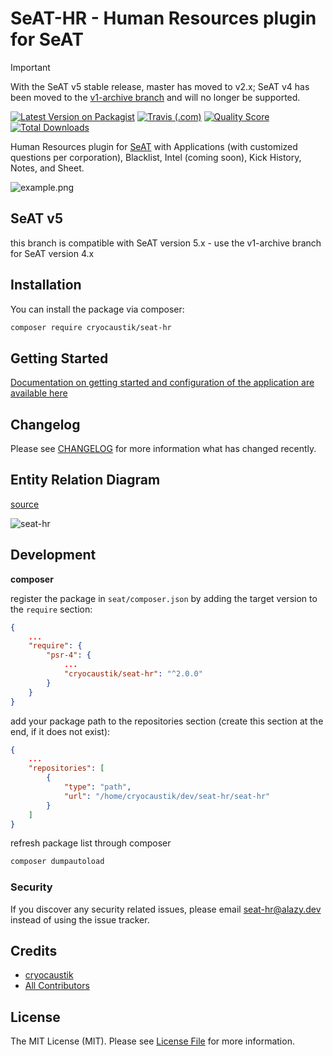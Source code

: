 # SeAT-HR - Human Resources plugin for SeAT

> [!IMPORTANT]
> With the SeAT v5 stable release, master has moved to v2.x; SeAT v4 has been moved to the [v1-archive branch](https://github.com/cryocaustik/seat-hr/tree/v1-archive) and will no longer be supported.

[![Latest Version on Packagist](https://img.shields.io/packagist/v/cryocaustik/seat-hr.svg?style=flat-square)](https://packagist.org/packages/cryocaustik/seat-hr)
[![Travis (.com)](https://img.shields.io/travis/com/cryocaustik/seat-hr)](https://img.shields.io/travis/com/cryocaustik/seat-hr)
[![Quality Score](https://img.shields.io/scrutinizer/g/cryocaustik/seat-hr.svg?style=flat-square)](https://scrutinizer-ci.com/g/cryocaustik/seat-hr)
[![Total Downloads](https://img.shields.io/packagist/dt/cryocaustik/seat-hr.svg?style=flat-square)](https://packagist.org/packages/cryocaustik/seat-hr)

Human Resources plugin for [SeAT](https://github.com/eveseat/seat) with Applications (with customized questions per corporation), Blacklist, Intel (coming soon), Kick History, Notes, and Sheet.

![example.png](./example.png)

## SeAT v5

this branch is compatible with SeAT version 5.x - use the v1-archive branch for SeAT version 4.x

## Installation

You can install the package via composer:

```bash
composer require cryocaustik/seat-hr
```

## Getting Started

[Documentation on getting started and configuration of the application are available here](./docs/getting_started.md)


## Changelog

Please see [CHANGELOG](CHANGELOG.md) for more information what has changed recently.

## Entity Relation Diagram

[source](https://dbdocs.io/alexbda969e1ca/seat-hr?view=relationships)

![seat-hr](https://github.com/cryocaustik/seat-hr/assets/15346996/56274166-0585-47af-897e-1802c874f44a)





## Development

**composer**

register the package in `seat/composer.json` by adding the target version to the `require` section:

```json
{
    ...
    "require": {
        "psr-4": {
            ...
            "cryocaustik/seat-hr": "^2.0.0"
        }
    }
}
```

add your package path to the repositories section (create this section at the end, if it does not exist):
```json
{
    ...
    "repositories": [
        {
            "type": "path",
            "url": "/home/cryocaustik/dev/seat-hr/seat-hr"
        }
    ]
}
```

refresh package list through composer 
```sh
composer dumpautoload
```


### Security

If you discover any security related issues, please email seat-hr@alazy.dev instead of using the issue tracker.

## Credits

- [cryocaustik](https://github.com/cryocaustik)
- [All Contributors](../../contributors)

## License

The MIT License (MIT). Please see [License File](LICENSE.md) for more information.
